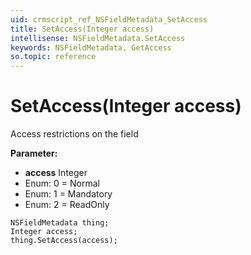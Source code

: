 ```yaml
---
uid: crmscript_ref_NSFieldMetadata_SetAccess
title: SetAccess(Integer access)
intellisense: NSFieldMetadata.SetAccess
keywords: NSFieldMetadata, GetAccess
so.topic: reference
---
```


# SetAccess(Integer access)

Access restrictions on the field

**Parameter:** 
* **access** Integer
* Enum: 0 = Normal 
* Enum: 1 = Mandatory 
* Enum: 2 = ReadOnly 

```crmscript
NSFieldMetadata thing;
Integer access;
thing.SetAccess(access);
```

